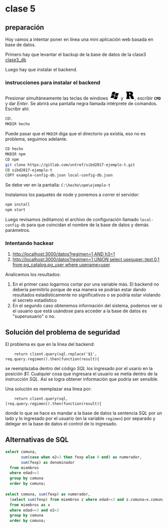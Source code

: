 # clase 5

## preparación

Hoy vamos a intentar poner en línea una mini aplicación web basada en base de datos. 

Primero hay que levantar el backup de la base de datos de la clase3 [clase3_db](dbs/clase3_db.backup)

Luego hay que instalar el backend.

### instrucciones para instalar el backend

Presionar simultáneamente las teclas de windows ![win](imagenes/win-key.png) y ![tecla R](imagenes/R-key.png), escribir **`CMD`** y dar *Enter*.
Se abrirá una pantalla negra llamada intérprete de comandos. Escribir ahí:

```sh
CD\
MKDIR hecho
```

Puede pasar que el `MKDIR` diga que el directorio ya existía, eso no es problema, seguimos adelante.

```sh
CD hecho
MKDIR npm
CD npm
git clone https://gitlab.com/untref/sibd2017-ejemplo-t.git
CD sibd2017-ejemplo-t
COPY example-config-db.json local-config-db.json
```

Se debe ver en la pantalla: `C:\hecho\npm\ejemplo-t`

Instalamos los paquetes de node y ponemos a correr el servidor:

```sh
npm install
npm start
```

Luego revisamos (editamos) el archivo de configuración llamado `local-config-db` para que coincidan el nombre de la base de datos y demás parámetros.

### Intentando hackear

   1. [http://localhost:3000/datos?regimen=1 AND h3=1](http://localhost:3000/datos?regimen=1%20AND%20h3=1)
   2. [http://localhost:3000/datos?regimen=1 UNION select usesuper::text,0,1 from pg_catalog.pg_user where usename=user](http://localhost:3000/datos?regimen=1%20UNION%20select%20usesuper::text,0,1%20from%20pg_catalog.pg_user%20where%20usename=user)

Analicemos los resultados:  
   1. En el primer caso logarmos cortar por una variable más. 
      El backend no debería permitirlo porque de esa manera se podrían estar dando resultados estadísticamente no significativos o se podría estar violando el secreto estadístico
   2. En el segundo caso obtenemos información del sistema, 
      podemos ver si el usuario que está usándose para acceder a la base de datos es "superusuario" o no.

## Solución del problema de seguridad

El problema es que en la línea del backend:

        return client.query(sql.replace('$1', req.query.regimen)).then(function(result){
        
se reemplazaba dentro del código *SQL* los ingresado por el usario en la posición *$1*. 
Cualquier cosa que ingresara el usuario se metía dentro de la instrucción *SQL*.
Así se logra obtener información que podría ser sensible. 

Una solución es reemplazar esa línea por:
        
        return client.query(sql, [req.query.regimen]).then(function(result){

donde lo que se hace es mandar a la base de datos la sentencia *SQL* por un lado y 
lo ingresado por el usuario (en la variable `regimen`) por separado 
y delegar en la base de datos el control de lo ingresado. 
      
## Alternativas de SQL

```sql
select comuna,
       sum(case when e2=3 then fexp else 0 end) as numerador,
       sum(fexp) as denominador
  from miembros
  where edad>=3
  group by comuna
  order by comuna;

select comuna, sum(fexp) as numerador,
  (select sum(fexp) from miembros z where edad>=3 and z.comuna=x.comuna) as denominador
  from miembros as x
  where edad>=3 and e2=3
  group by comuna
  order by comuna;
```
